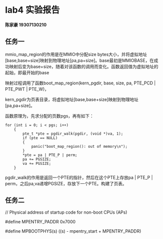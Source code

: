 # lab4 实验报告

#### 陈家豪 19307130210



## 任务一

mmio_map_region的作用是在MMIO中分配size bytes大小，并将虚拟地址[base,base+size]映射到物理地址[pa,pa+size]。base最初是MMIOBASE，在成功映射后变为base+size，随着对该函数的调用而变化。函数返回值为虚拟地址的起始，即最开始的base

映射过程调用了函数boot_map_region(kern_pgdir, base, size, pa, PTE_PCD | PTE_PWT | PTE_W)，

kern_pgdir为页表目录，将虚拟地址[base,base+size]映射到物理地址[pa,pa+size]。

函数原理为，先求分配的页数pgs，再有如下：

```
for (int i = 0; i < pgs; i++)
	{
		pte_t *pte = pgdir_walk(pgdir, (void *)va, 1);
		if (pte == NULL)
		{
			panic("boot_map_region(): out of memory\n");
		}
		*pte = pa | PTE_P | perm;
		pa += PGSIZE;
		va += PGSIZE;
	}
```

pgdir_walk的作用是返回一个PTE的指针，然后在这个PTE上存放pa | PTE_P | perm，之后pa,va递增PGSIZE，存放下一个PTE。构建了页表。





## 任务二



// Physical address of startup code for non-boot CPUs (APs)

\#define MPENTRY_PADDR  0x7000





#define MPBOOTPHYS(s) ((s) - mpentry_start + MPENTRY_PADDR)